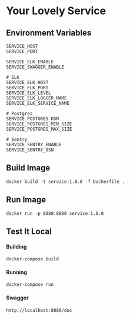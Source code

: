 # Your Lovely Service

## Environment Variables

```
SERVICE_HOST
SERVICE_PORT

SERVICE_ELK_ENABLE
SERVICE_SWAGGER_ENABLE

# ELK
SERVICE_ELK_HOST
SERVICE_ELK_PORT
SERVICE_ELK_LEVEL
SERVICE_ELK_LOGGER_NAME
SERVICE_ELK_SERVICE_NAME

# Postgres
SERVICE_POSTGRES_DSN
SERVICE_POSTGRES_MIN_SIZE
SERVICE_POSTGRES_MAX_SIZE

# Sentry
SERVICE_SENTRY_ENABLE
SERVICE_SENTRY_DSN
```

## Build Image

```
docker build -t service:1.0.0 -f Dockerfile .
```

## Run Image

```
docker run -p 8080:8080 service:1.0.0
```

## Test It Local

#### Building
```
docker-compose build
```

#### Running
```
docker-compose run
```

#### Swagger
```
http://localhost:8080/doc
```